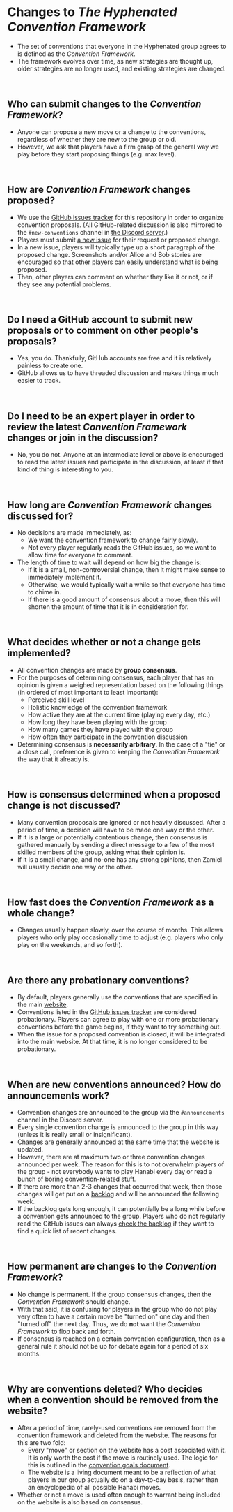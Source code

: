 # Changes to *The Hyphenated Convention Framework*

- The set of conventions that everyone in the Hyphenated group agrees to is defined as the *Convention Framework*.
- The framework evolves over time, as new strategies are thought up, older strategies are no longer used, and existing strategies are changed.

<br />

## Who can submit changes to the *Convention Framework*?

- Anyone can propose a new move or a change to the conventions, regardless of whether they are new to the group or old.
- However, we ask that players have a firm grasp of the general way we play before they start proposing things (e.g. max level).

<br />

## How are *Convention Framework* changes proposed?

- We use the [GitHub issues tracker](https://github.com/hanabi/hanabi.github.io/issues) for this repository in order to organize convention proposals. (All GitHub-related discussion is also mirrored to the `#new-conventions` channel in [the Discord server](https://discord.gg/FADvkJp).)
- Players must submit [a new issue](https://github.com/hanabi/hanabi.github.io/issues/new) for their request or proposed change.
- In a new issue, players will typically type up a short paragraph of the proposed change. Screenshots and/or Alice and Bob stories are encouraged so that other players can easily understand what is being proposed.
- Then, other players can comment on whether they like it or not, or if they see any potential problems.

<br />

## Do I need a GitHub account to submit new proposals or to comment on other people's proposals?

- Yes, you do. Thankfully, GitHub accounts are free and it is relatively painless to create one.
- GitHub allows us to have threaded discussion and makes things much easier to track.

<br />

## Do I need to be an expert player in order to review the latest *Convention Framework* changes or join in the discussion?

- No, you do not. Anyone at an intermediate level or above is encouraged to read the latest issues and participate in the discussion, at least if that kind of thing is interesting to you.

<br />

## How long are *Convention Framework* changes discussed for?

- No decisions are made immediately, as:
  - We want the convention framework to change fairly slowly.
  - Not every player regularly reads the GitHub issues, so we want to allow time for everyone to comment.
- The length of time to wait will depend on how big the change is:
  - If it is a small, non-controversial change, then it might make sense to immediately implement it.
  - Otherwise, we would typically wait a while so that everyone has time to chime in.
  - If there is a good amount of consensus about a move, then this will shorten the amount of time that it is in consideration for.

<br />

## What decides whether or not a change gets implemented?

- All convention changes are made by **group consensus**.
- For the purposes of determining consensus, each player that has an opinion is given a weighed representation based on the following things (in ordered of most important to least important):
  - Perceived skill level
  - Holistic knowledge of the convention framework
  - How active they are at the current time (playing every day, etc.)
  - How long they have been playing with the group
  - How many games they have played with the group
  - How often they participate in the convention discussion
- Determining consensus is **necessarily arbitrary**. In the case of a "tie" or a close call, preference is given to keeping the *Convention Framework* the way that it already is.

<br />

## How is consensus determined when a proposed change is not discussed?

- Many convention proposals are ignored or not heavily discussed. After a period of time, a decision will have to be made one way or the other.
- If it is a large or potentially contentious change, then consensus is gathered manually by sending a direct message to a few of the most skilled members of the group, asking what their opinion is.
- If it is a small change, and no-one has any strong opinions, then Zamiel will usually decide one way or the other.

<br />

## How fast does the *Convention Framework* as a whole change?

- Changes usually happen slowly, over the course of months. This allows players who only play occasionally time to adjust (e.g. players who only play on the weekends, and so forth).

<br />

## Are there any probationary conventions?

- By default, players generally use the conventions that are specified in the main [website](https://hanabi.github.io/docs/reference/).
- Conventions listed in the [GitHub issues tracker](https://github.com/hanabi/hanabi.github.io/issues) are considered probationary. Players can agree to play with one or more probationary conventions before the game begins, if they want to try something out.
- When the issue for a proposed convention is closed, it will be integrated into the main website. At that time, it is no longer considered to be probationary.

<br />

## When are new conventions announced? How do announcements work?

- Convention changes are announced to the group via the `#announcements` channel in the Discord server.
- Every single convention change is announced to the group in this way (unless it is really small or insignificant).
- Changes are generally announced at the same time that the website is updated.
- However, there are at maximum two or three convention changes announced per week. The reason for this is to not overwhelm players of the group - not everybody wants to play Hanabi every day or read a bunch of boring convention-related stuff.
- If there are more than 2-3 changes that occurred that week, then those changes will get put on a [backlog](announcement-backlog.md) and will be announced the following week.
- If the backlog gets long enough, it can potentially be a long while before a convention gets announced to the group. Players who do not regularly read the GitHub issues can always [check the backlog](announcement-backlog.md) if they want to find a quick list of recent changes.

<br />

## How permanent are changes to the *Convention Framework*?

- No change is permanent. If the group consensus changes, then the *Convention Framework* should change.
- With that said, it is confusing for players in the group who do not play very often to have a certain move be "turned on" one day and then "turned off" the next day. Thus, we do **not** want the *Convention Framework* to flop back and forth.
- If consensus is reached on a certain convention configuration, then as a general rule it should not be up for debate again for a period of six months.

<br />

## Why are conventions deleted? Who decides when a convention should be removed from the website?

- After a period of time, rarely-used conventions are removed from the convention framework and deleted from the website. The reasons for this are two fold:
  - Every "move" or section on the website has a cost associated with it. It is only worth the cost if the move is routinely used. The logic for this is outlined in the [convention goals document](convention-goals.md).
  - The website is a living document meant to be a reflection of what players in our group actually do on a day-to-day basis, rather than an encyclopedia of all possible Hanabi moves.
- Whether or not a move is used often enough to warrant being included on the website is also based on consensus.
